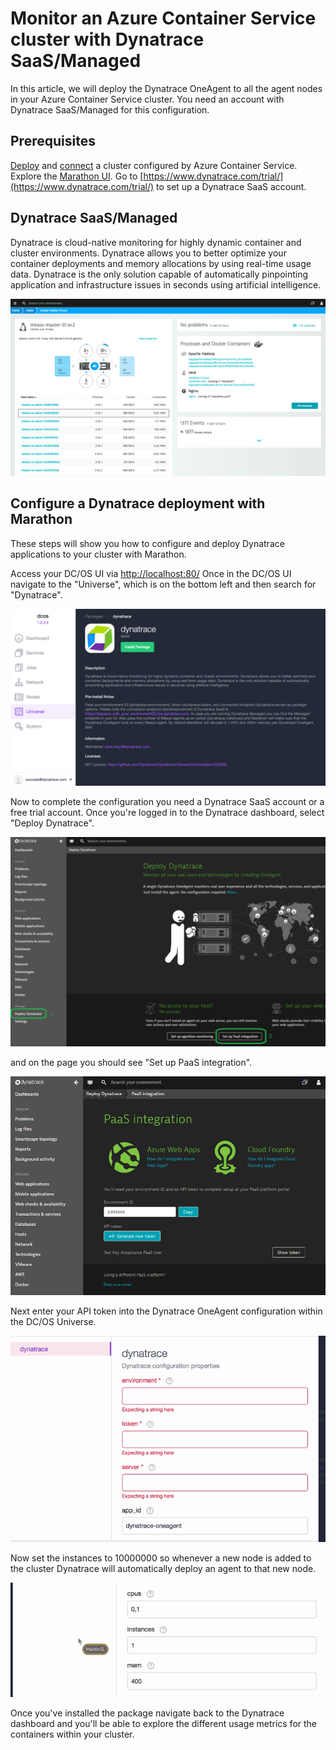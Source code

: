 <properties
   pageTitle="Monitor an Azure Container Service cluster with Dynatrace | Microsoft Azure"
   description="Monitor an Azure Container Service cluster with Dynatrace."
   services="container-service"
   documentationCenter=""
   authors="rbitia"
   manager="timlt"
   editor=""
   tags="acs, azure-container-service"
   keywords="Containers, DC/OS, Azure"/>

<tags
   ms.service="container-service"
   ms.devlang="na"
   ms.topic="get-started-article"
   ms.tgt_pltfrm="na"
   ms.workload="infrastructure"
   ms.date="10/21/2016"
   ms.author="MartinGoodwell"/>

# Monitor an Azure Container Service cluster with Dynatrace SaaS/Managed

In this article, we will deploy the Dynatrace OneAgent to all the agent nodes in your Azure Container Service cluster. You need an account with Dynatrace SaaS/Managed for this configuration. 

## Prerequisites 

[Deploy](container-service-deployment.md) and [connect](container-service-connect.md) a cluster configured by Azure Container Service. Explore the [Marathon UI](container-service-mesos-marathon-ui.md). Go to [https://www.dynatrace.com/trial/](https://www.dynatrace.com/trial/) to set up a Dynatrace SaaS account. 

## Dynatrace SaaS/Managed

Dynatrace is cloud-native monitoring for highly dynamic container and cluster environments. Dynatrace allows you to better optimize your container deployments and memory allocations by using real-time usage data. Dynatrace is the only solution capable of automatically pinpointing application and infrastructure issues in seconds using artificial intelligence.

![Dynatrace UI](./media/container-service-monitoring-dynatrace/dynatrace.png) 

## Configure a Dynatrace deployment with Marathon

These steps will show you how to configure and deploy Dynatrace applications to your cluster with Marathon. 

Access your DC/OS UI via [http://localhost:80/](http://localhost:80/) Once in the DC/OS UI navigate to the "Universe", which is on the bottom left and then search for "Dynatrace".

![Dynatrace in DC/OS Universe](./media/container-service-monitoring-dynatrace/dynatrace-universe.png)

Now to complete the configuration you need a Dynatrace SaaS account or a free trial account. Once you're logged in to the Dynatrace dashboard, select "Deploy Dynatrace".

![Dynatrace Set up PaaS integration](./media/container-service-monitoring-dynatrace/setup-paas.png) 

and on the page you should see "Set up PaaS integration". 

![Dynatrace API token](./media/container-service-monitoring-dynatrace/api-token.png) 

Next enter your API token into the Dynatrace OneAgent configuration within the DC/OS Universe. 

![Dynatrace OneAgent configuration in the DC/OS Universe](./media/container-service-monitoring-dynatrace/dynatrace-config.png)

Now set the instances to 10000000 so whenever a new node is added to the cluster Dynatrace will automatically deploy an agent to that new node.

![Dynatrace configuration in the DC/OS Universe-instances](./media/container-service-monitoring-dynatrace/dynatrace-config2.png)

Once you've installed the package navigate back to the Dynatrace dashboard and you'll be able to explore the different usage metrics for the containers within your cluster. 